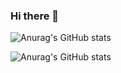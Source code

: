### Hi there 👋 


![Anurag's GitHub stats](https://github-readme-stats.vercel.app/api?username=sunhwaaRj&show_icons=true&theme=shadow_blue)

![Anurag's GitHub stats](https://github-readme-stats.vercel.app/api/top-langs/?username=sunhwaaRj&layout=compact&theme=shadow_blue&hide_border=true)


<!--
**sunhwaaRj/sunhwaaRj** is a ✨ _special_ ✨ repository because its `README.md` (this file) appears on your GitHub profile.

Here are some ideas to get you started:

- 🔭 I’m currently working on ...
- 🌱 I’m currently learning ...
- 👯 I’m looking to collaborate on ...
- 🤔 I’m looking for help with ...
- 💬 Ask me about ...
- 📫 How to reach me: ...
- 😄 Pronouns: ...
- ⚡ Fun fact: ...
-->
